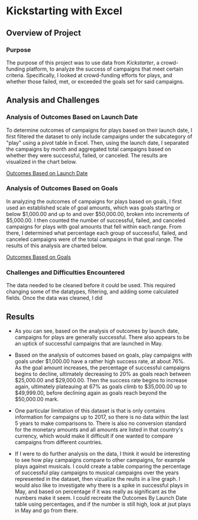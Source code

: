 # Kickstarting with Excel

## Overview of Project

### Purpose
The purpose of this project was to use data from _Kickstarter_, a crowd-funding platform, to analyze the success of campaigns that meet certain criteria. Specifically, I looked at crowd-funding efforts for plays, and whether those failed, met, or exceeded the goals set for said campaigns. 
## Analysis and Challenges

### Analysis of Outcomes Based on Launch Date
To determine outcomes of campaigns for plays based on their launch date, I first filtered the dataset to only include campaigns under the subcategory of "play" using a pivot table in Excel. Then, using the launch date, I separated the campaigns by month and aggregated total campaigns based on whether they were successful, failed, or canceled. The results are visualized in the chart below. 

[Outcomes Based on Launch Date](https://github.com/Tameka34/kickstarter-analysis/blob/431711d59a3d7286a91c3f4ef889a88da47bab9b/resources/Outcomes_vs_Goals.png)



### Analysis of Outcomes Based on Goals
In analyzing the outcomes of campaigns for plays based on goals, I first used an established scale of goal amounts, which was goals starting or below $1,000.00 and up to and over $50,000.00, broken into increments of $5,000.00. I then counted the number of successful, failed, and canceled campaigns for plays with goal amounts that fell within each range. From there, I determined what percentage each group of successful, failed, and canceled campaigns were of the total campaigns in that goal range. The results of this analysis are charted below.

[Outcomes Based on Goals](https://github.com/Tameka34/kickstarter-analysis/blob/431711d59a3d7286a91c3f4ef889a88da47bab9b/resources/Theater_Outcomes_vs_Launch.png)

### Challenges and Difficulties Encountered
The data needed to be cleaned before it could be used. This required changing some of the datatypes, filtering, and adding some calculated fields. Once the data was cleaned, I did

## Results

- As you can see, based on the analysis of outcomes by launch date, campaigns for plays are generally successful. There also appears to be an uptick of successful campaigns that are launched in May.

- Based on the analysis of outcomes based on goals, play campaigns with goals under $1,000.00 have a rather high success rate, at about 76%. As the goal amount increases, the percentage of successful campaigns begins to decline, ultimately decreasing to 20% as goals reach between $25,000.00 and $29,000.00. Then the success rate begins to increase again, ultimately plateauing at 67% as goals climb to $35,000.00 up to $49,999.00, before declining again as goals reach beyond the $50,000.00 mark.

- One particular limitation of this dataset is that is only contains information for campaigns up to 2017, so there is no data within the last 5 years to make comparisons to. There is also no conversion standard for the monetary amounts and all amounts are listed in that country's currency, which would make it difficult if one wanted to compare campaigns from different countries. 

- If I were to do further analysis on the data, I think it would be interesting to see how play campaigns compare to other campaigns, for example plays against musicals. I could create a table comparing the percentage of successful play campaigns to musical campaigns over the years represented in the dataset, then vizualize the reults in a line graph. I would also like to investigate why there is a spike in successful plays in May, and based on percentage if it was really as significant as the numbers make it seem. I could recreate the Outcomes By Launch Date table using percentages, and if the number is still high, look at jsut plays in May and go from there. 

